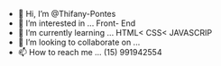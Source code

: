 - 👋 Hi, I’m @Thifany-Pontes
- 👀 I’m interested in ... Front- End
- 🌱 I’m currently learning ... HTML< CSS< JAVASCRIP
- 💞️ I’m looking to collaborate on ...
- 📫 How to reach me ... (15) 991942554

<!---
Thifany-Pontes/Thifany-Pontes is a ✨ special ✨ repository because its `README.md` (this file) appears on your GitHub profile.
You can click the Preview link to take a look at your changes.
--->

